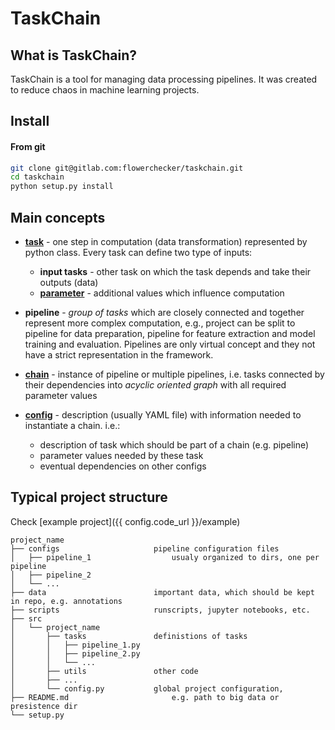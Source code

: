 # TaskChain

## What is TaskChain?

TaskChain is a tool for managing data processing pipelines.
It was created to reduce chaos in machine learning projects.


## Install 

#### From git

```bash
git clone git@gitlab.com:flowerchecker/taskchain.git
cd taskchain
python setup.py install
```


## Main concepts

- **[task](/tasks)** - one step in computation (data transformation) represented by python class.
        Every task can define two type of inputs:
    - **input tasks** - other task on which the task depends and take their outputs (data)
    - **[parameter](/tasks#parameters)** - additional values which influence computation 

- **pipeline** - *group of tasks* which are closely connected and together represent more complex computation,
        e.g., project can be split to pipeline for data preparation, 
        pipeline for feature extraction and model training and evaluation.
        Pipelines are only virtual concept and they not have a strict representation in the framework.

- **[chain](/chains)** - instance of pipeline or multiple pipelines, 
        i.e. tasks connected by their dependencies into *acyclic oriented graph* with all required parameter values  

- **[config](/configs)** - description (usually YAML file) with information needed to instantiate a chain. i.e.:
    - description of task which should be part of a chain (e.g. pipeline)
    - parameter values needed by these task
    - eventual dependencies on other configs 


## Typical project structure

Check [example project]({{ config.code_url }}/example)


```
project_name
├── configs                     pipeline configuration files
│   ├── pipeline_1                  usualy organized to dirs, one per pipeline
│   ├── pipeline_2
│   └── ...
├── data                        important data, which should be kept in repo, e.g. annotations
├── scripts                     runscripts, jupyter notebooks, etc.
├── src
│   └── project_name
│       ├── tasks               definistions of tasks
│       │   ├── pipeline_1.py
│       │   ├── pipeline_2.py
│       │   └── ...
│       ├── utils               other code
│       ├── ...
│       └── config.py           global project configuration,
├── README.md                       e.g. path to big data or presistence dir
└── setup.py
```
